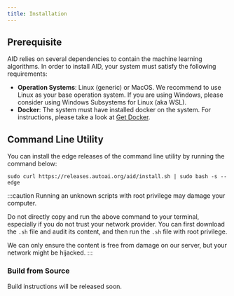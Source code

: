 ```yaml
---
title: Installation
---
```


## Prerequisite

AID relies on several dependencies to contain the machine learning algorithms. In order to install AID, your system must satisfy the following requirements:

- **Operation Systems**: Linux (generic) or MacOS. We recommend to use Linux as your base operation system. If you are using Windows, please consider using Windows Subsystems for Linux (aka WSL).
- **Docker**: The system must have installed docker on the system. For instructions, please take a look at [Get Docker](https://docs.docker.com/get-docker/).

## Command Line Utility

You can install the edge releases of the command line utility by running the command below:

```
sudo curl https://releases.autoai.org/aid/install.sh | sudo bash -s -- edge
```

:::caution
Running an unknown scripts with root privilege may damage your computer.

Do not directly copy and run the above command to your terminal, especially if you do not trust your network provider. You can first download the `.sh` file and audit its content, and then run the `.sh` file with root privilege.

We can only ensure the content is free from damage on our server, but your network might be hijacked.
:::

### Build from Source

Build instructions will be released soon.
